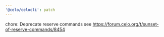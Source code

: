 ```yaml
---
'@celo/celocli': patch
---
```


chore: Deprecate reserve commands see https://forum.celo.org/t/sunset-of-reserve-commands/8454
